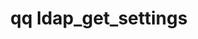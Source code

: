 ---
category: ldap
command: ldap_get_settings
keywords: qq, qq_cli, ldap_get_settings
optional_options: []
permalink: /qq-cli-command-guide/ldap/ldap_get_settings.html
positional_options: []
sidebar: qq_cli_command_reference_sidebar
summary: This section explains how to use the <code>qq ldap_get_settings</code> command.
synopsis: Get settings for LDAP interaction
title: qq ldap_get_settings
usage: qq ldap_get_settings [-h]
zendesk_source: qq CLI Command Guide

---